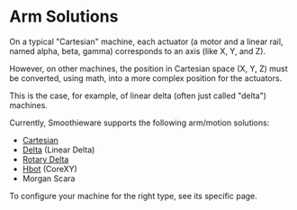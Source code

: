 
# Arm Solutions

On a typical "Cartesian" machine, each actuator (a motor and a linear rail, named alpha, beta, gamma) corresponds to an axis (like X, Y, and Z).

However, on other machines, the position in Cartesian space (X, Y, Z) must be converted, using math, into a more complex position for the actuators.

This is the case, for example, of linear delta (often just called "delta") machines.

Currently, Smoothieware supports the following arm/motion solutions:

- [Cartesian](cartesian)
- [Delta](delta) (Linear Delta)
- [Rotary Delta](rotary-delta)
- [Hbot](hbot) (CoreXY)
- Morgan Scara

To configure your machine for the right type, see its specific page.
